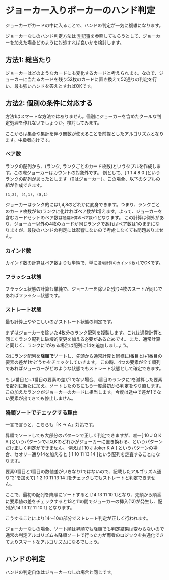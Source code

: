 # ジョーカー入りポーカーのハンド判定

ジョーカーがカードの中に入ることで、ハンドの判定が一気に複雑になります。

ジョーカーなしのハンド判定方法は [別記事](p19.md)を参照してもらうとして、ジョーカーを加えた場合どのように対処すれば良いかを検討します。

## 方法1: 総当たり

ジョーカーはどのようなカードにも変化するカードと考えられます。なので、ジョーカーに当たるカードを残り52枚のカードに置き換えて52通りの判定を行い、最も強いハンドを答えとすればOKです。

## 方法2: 個別の条件に対応する

方法1はスマートな方法ではありません。個別にジョーカーを含めたクールな判定処理を作れないでしょうか。検討してみます。

ここからは集合や集計を伴う関数が使えることを前提としたアルゴリズムとなります。中級者向けです。

### ペア数

ランクの配列から、(ランク, ランクごとのカード枚数)というタプルを作成します。この際ジョーカーはカウントの対象外です。
例として、[ 1 1 4 8 0 ]というランクの配列があったとします（0はジョーカー）。この場合、以下のタプルの組が作成できます。

```
(1,2), (4,1), (8,1)
```
ジョーカーはランク的には1,4,8のどれかに変身できます。つまり、ランクごとのカード枚数が1のランクに化ければペア数が1増えます。よって、ジョーカーを含むカードセットのペア数は`通常計算のペア数+1`となります。
この計算は例外があり、ジョーカー以外の4枚のカードが同じランクであればペア数は1のままになりますが、最後のハンドの判定には影響しないので考慮しなくても問題ありません。

### カインド数

カインド数の計算はペア数よりも単純で、単に`通常計算のカインド数+1`でOKです。

### フラッシュ状態

フラッシュ状態の計算も単純で、ジョーカーを除いた残り4枚のスートが同じであればフラッシュ状態です。

### ストレート状態

最も計算上ややこしいのがストレート状態の判定です。

まずはジョーカーを除いた4枚分のランク配列を複製します。これは通常計算と同じくランク配列に破壊的変更を加える必要があるためです。
また、通常計算と同じく、ランクに1がある場合は配列に14を追加しましょう。

次にランク配列を**降順で**ソートし、先頭から通常計算と同様にi番目とi+1番目の要素の差が1かどうかをチェックしていきます。
この時、4つの要素が全て順列であればジョーカーがどのような状態でもストレート状態として確定できます。

もしi番目とi+1番目の要素の差が1でない場合、i番目のランクに1を減算した要素を配列に新たに加え、ソートしたのちにもう一度最初から判定をやり直します。この加えたランクがジョーカーのカードに相当します。今度は途中で差が1でない要素が出てきても停止しません。

### 降順ソートでチェックする理由

一言で言うと、こちらも「K -> A」対策です。

昇順でソートしても大部分のパターンで正しく判定できますが、唯一[ 10 J Q K A ]というパターンでJ,Q,Kのどれかがジョーカーに置き換わる、というパターンだけ正しく判定ができません。
例えば[ 10 J Joker K A ] というパターンの場合、セオリー通り14を加えると [ 1 10 11 13 14 ]という配列を走査することになります。

要素0番目と1番目の数値差がいきなり1ではないので、記載したアルゴリズム通り"2"を加えて[ 1 2 10 11 13 14 ]をチェックしてもストレートと判定できません。

ここで、最初の配列を降順にソートすると [14 13 11 10 1]となり、先頭から順番に要素値の差をチェックすると13と11の間でジョーカーの挿入(12)が発生し、配列が[14 13 12 11 10 1] となります。

こうすることにより14〜10の部分でストレート判定が正しく行われます。

ジョーカーなしの場合、ソート順は昇順でも降順でも判定結果は変わらないので通常の判定アルゴリズムも降順ソートで行った方が両者のロジックを共通化できてよりスマートなアルゴリズムになるでしょう。

## ハンドの判定

ハンドの判定自体はジョーカーなしの場合と同じです。